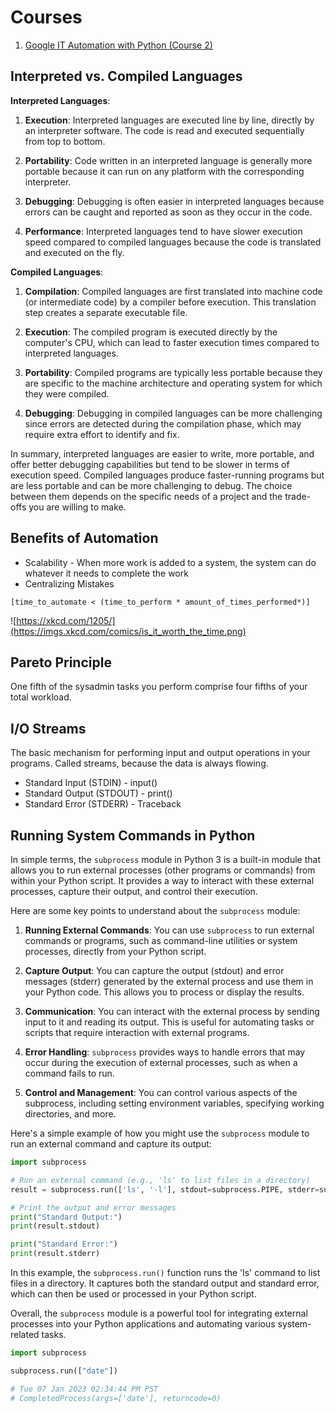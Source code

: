 # Courses
1. [Google IT Automation with Python (Course 2)](https://www.coursera.org/learn/python-operating-system)

## Interpreted vs. Compiled Languages
**Interpreted Languages**:

1. **Execution**: Interpreted languages are executed line by line, directly by an interpreter software. The code is read and executed sequentially from top to bottom.

2. **Portability**: Code written in an interpreted language is generally more portable because it can run on any platform with the corresponding interpreter.

3. **Debugging**: Debugging is often easier in interpreted languages because errors can be caught and reported as soon as they occur in the code.

4. **Performance**: Interpreted languages tend to have slower execution speed compared to compiled languages because the code is translated and executed on the fly.

**Compiled Languages**:

1. **Compilation**: Compiled languages are first translated into machine code (or intermediate code) by a compiler before execution. This translation step creates a separate executable file.

2. **Execution**: The compiled program is executed directly by the computer's CPU, which can lead to faster execution times compared to interpreted languages.

3. **Portability**: Compiled programs are typically less portable because they are specific to the machine architecture and operating system for which they were compiled.

4. **Debugging**: Debugging in compiled languages can be more challenging since errors are detected during the compilation phase, which may require extra effort to identify and fix.

In summary, interpreted languages are easier to write, more portable, and offer better debugging capabilities but tend to be slower in terms of execution speed. Compiled languages produce faster-running programs but are less portable and can be more challenging to debug. The choice between them depends on the specific needs of a project and the trade-offs you are willing to make.

## Benefits of Automation
- Scalability - When more work is added to a system, the system can do whatever it needs to complete the work
- Centralizing Mistakes

`[time_to_automate < (time_to_perform * amount_of_times_performed*)]`

![https://xkcd.com/1205/](https://imgs.xkcd.com/comics/is_it_worth_the_time.png)
## Pareto Principle
One fifth of the sysadmin tasks you perform comprise four fifths of your total workload.
## I/O Streams
The basic mechanism for performing input and output operations in your programs. Called streams, because the data is always flowing.

- Standard Input (STDIN) - input()
- Standard Output (STDOUT) - print()
- Standard Error (STDERR) - Traceback
## Running System Commands in Python
In simple terms, the `subprocess` module in Python 3 is a built-in module that allows you to run external processes (other programs or commands) from within your Python script. It provides a way to interact with these external processes, capture their output, and control their execution.

Here are some key points to understand about the `subprocess` module:

1. **Running External Commands**: You can use `subprocess` to run external commands or programs, such as command-line utilities or system processes, directly from your Python script.

2. **Capture Output**: You can capture the output (stdout) and error messages (stderr) generated by the external process and use them in your Python code. This allows you to process or display the results.

3. **Communication**: You can interact with the external process by sending input to it and reading its output. This is useful for automating tasks or scripts that require interaction with external programs.

4. **Error Handling**: `subprocess` provides ways to handle errors that may occur during the execution of external processes, such as when a command fails to run.

5. **Control and Management**: You can control various aspects of the subprocess, including setting environment variables, specifying working directories, and more.

Here's a simple example of how you might use the `subprocess` module to run an external command and capture its output:

```python
import subprocess

# Run an external command (e.g., 'ls' to list files in a directory)
result = subprocess.run(['ls', '-l'], stdout=subprocess.PIPE, stderr=subprocess.PIPE, text=True)

# Print the output and error messages
print("Standard Output:")
print(result.stdout)

print("Standard Error:")
print(result.stderr)
```

In this example, the `subprocess.run()` function runs the 'ls' command to list files in a directory. It captures both the standard output and standard error, which can then be used or processed in your Python script.

Overall, the `subprocess` module is a powerful tool for integrating external processes into your Python applications and automating various system-related tasks.

```Python
import subprocess

subprocess.run(["date"])

# Tue 07 Jan 2023 02:34:44 PM PST
# CompletedProcess(args=['date'], returncode=0)
```